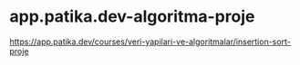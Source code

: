 # app.patika.dev-algoritma-proje
https://app.patika.dev/courses/veri-yapilari-ve-algoritmalar/insertion-sort-proje
